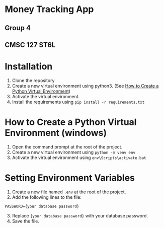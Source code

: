 # Money Tracking App
## Group 4
## CMSC 127 ST6L


# Installation
1. Clone the repository
2. Create a new virtual environment using python3. (See [How to Create a Python Virtual Environment](#how-to-create-a-python-virtual-environment-windows))
3. Activate the virtual environment.
4. Install the requirements using `pip install -r requirements.txt`



# How to Create a Python Virtual Environment (windows)
1. Open the command prompt at the root of the project.
2. Create a new virtual environment using `python -m venv env`
3. Activate the virtual environment using `env\Scripts\activate.bat`


# Setting Environment Variables
1. Create a new file named `.env` at the root of the project.
2. Add the following lines to the file:
```
PASSWORD={your database password}
```
3. Replace `{your database password}` with your database password.
4. Save the file.